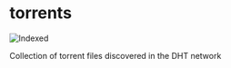 torrents 
========
![Indexed](https://img.shields.io/badge/indexed-147268-blue)

Collection of torrent files discovered in the DHT network
